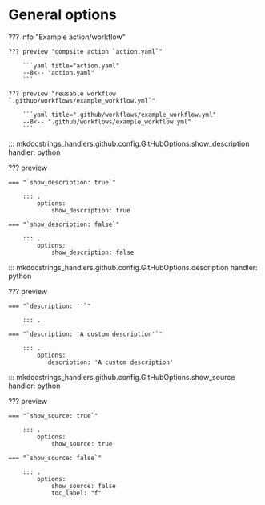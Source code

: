 # General options

??? info "Example action/workflow"

    ??? preview "compsite action `action.yaml`"

        ```yaml title="action.yaml"
        --8<-- "action.yaml"
        ```

    ??? preview "reusable workflow `.github/workflows/example_workflow.yml`"

        ```yaml title=".github/workflows/example_workflow.yml"
        --8<-- ".github/workflows/example_workflow.yml"
        ```


::: mkdocstrings_handlers.github.config.GitHubOptions.show_description
    handler: python

??? preview

    === "`show_description: true`"

        ::: .
            options:
                show_description: true

    === "`show_description: false`"
        
        ::: .
            options:
                show_description: false

::: mkdocstrings_handlers.github.config.GitHubOptions.description
    handler: python

??? preview

    === "`description: ''`"

        ::: .

    === "`description: 'A custom description'`"
        
        ::: .
            options:
               description: 'A custom description'

::: mkdocstrings_handlers.github.config.GitHubOptions.show_source
    handler: python

??? preview

    === "`show_source: true`"

        ::: .
            options:
                show_source: true

    === "`show_source: false`"
        
        ::: .
            options:
                show_source: false
                toc_label: "f"